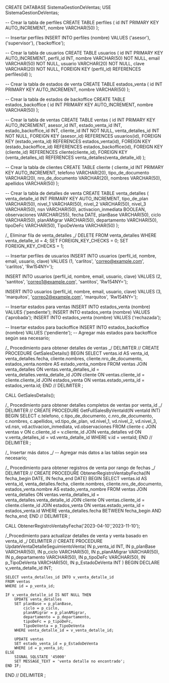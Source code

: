 CREATE DATABASE SistemaGestionDeVentas;
USE SistemaGestionDeVentas;

-- Crear la tabla de perfiles
CREATE TABLE perfiles (
id INT PRIMARY KEY AUTO_INCREMENT,
nombre VARCHAR(50)
);

-- Insertar perfiles
INSERT INTO perfiles (nombre) VALUES
('asesor'),
('supervisor'),
('backoffice');

-- Crear la tabla de usuarios
CREATE TABLE usuarios (
id INT PRIMARY KEY AUTO_INCREMENT,
perfil_id INT,
nombre VARCHAR(50) NOT NULL,
email VARCHAR(50) NOT NULL,
usuario VARCHAR(20) NOT NULL,
clave VARCHAR(20) NOT NULL,
FOREIGN KEY (perfil_id) REFERENCES perfiles(id)
);

-- Crear la tabla de estados de venta
CREATE TABLE estados_venta (
id INT PRIMARY KEY AUTO_INCREMENT,
nombre VARCHAR(50)
);

-- Crear la tabla de estados de backoffice
CREATE TABLE estados_backoffice (
id INT PRIMARY KEY AUTO_INCREMENT,
nombre VARCHAR(50)
);

-- Crear la tabla de ventas
CREATE TABLE ventas (
id INT PRIMARY KEY AUTO_INCREMENT,
asesor_id INT,
estado_venta_id INT,
estado_backoffice_id INT,
cliente_id INT NOT NULL,
venta_detalles_id INT NOT NULL,
FOREIGN KEY (asesor_id) REFERENCES usuarios(id),
FOREIGN KEY (estado_venta_id) REFERENCES estados_venta(id),
FOREIGN KEY (estado_backoffice_id) REFERENCES estados_backoffice(id),
FOREIGN KEY (cliente_id) REFERENCES cliente(cliente_id),
FOREIGN KEY (venta_detalles_id) REFERENCES venta_detalles(venta_detalle_id)
);

-- Crear la tabla de clientes
CREATE TABLE cliente (
cliente_id INT PRIMARY KEY AUTO_INCREMENT,
telefono VARCHAR(20),
tipo_de_documento VARCHAR(20),
nro_de_documento VARCHAR(20),
nombres VARCHAR(50),
apellidos VARCHAR(50)
);

-- Crear la tabla de detalles de venta
CREATE TABLE venta_detalles (
venta_detalle_id INT PRIMARY KEY AUTO_INCREMENT,
tipo_de_plan VARCHAR(50),
nivel_1 VARCHAR(50),
nivel_2 VARCHAR(50),
nivel_3 VARCHAR(50),
nsn VARCHAR(50),
activacion_inmediata BOOLEAN,
observaciones VARCHAR(255),
fecha DATE,
planBase VARCHAR(50),
ciclo VARCHAR(50),
planAMigrar VARCHAR(50),
departamento VARCHAR(50),
tipoDeFc VARCHAR(50),
TipoDeVenta VARCHAR(50)
);

/_ Eliminar fila de venta_detalles _/
DELETE FROM venta_detalles WHERE venta_detalle_id = 4;
SET FOREIGN_KEY_CHECKS = 0;
SET FOREIGN_KEY_CHECKS = 1;

-- Insertar perfiles de usuarios
INSERT INTO usuarios (perfil_id, nombre, email, usuario, clave)
VALUES (1, 'carlitos', 'correo@example.com', 'carlitos', 'Rw154NY=');

INSERT INTO usuarios (perfil_id, nombre, email, usuario, clave)
VALUES (2, 'santitos', 'correo1@example.com', 'santitos', 'Rw154NY=');

INSERT INTO usuarios (perfil_id, nombre, email, usuario, clave)
VALUES (3, 'marquitos', 'correo2@example.com', 'marquitos', 'Rw154NY=');

-- Insertar estados para ventas
INSERT INTO estados_venta (nombre) VALUES ('pendiente');
INSERT INTO estados_venta (nombre) VALUES ('aprobada');
INSERT INTO estados_venta (nombre) VALUES ('rechazada');

-- Insertar estados para backoffice
INSERT INTO estados_backoffice (nombre) VALUES ('pendiente');
-- Agregar más estados para backoffice según sea necesario;

/_ Procedimiento para obtener detalles de ventas _/
DELIMITER //
CREATE PROCEDURE GetSalesDetails()
BEGIN
SELECT
ventas.id AS venta_id,
venta_detalles.fecha,
cliente.nombres,
cliente.nro_de_documento,
estados_venta.nombre AS estado_venta_nombre
FROM
ventas
JOIN venta_detalles ON ventas.venta_detalles_id = venta_detalles.venta_detalle_id
JOIN cliente ON ventas.cliente_id = cliente.cliente_id
JOIN estados_venta ON ventas.estado_venta_id = estados_venta.id;
END //
DELIMITER ;

CALL GetSalesDetails();

/_ Procedimiento para obtener detalles completos de ventas por venta_id _/
DELIMITER //
CREATE PROCEDURE GetFullSalesByVentaId(IN ventaId INT)
BEGIN
SELECT
c.telefono,
c.tipo_de_documento,
c.nro_de_documento,
c.nombres,
c.apellidos,
vd.tipo_de_plan,
vd.nivel_1,
vd.nivel_2,
vd.nivel_3,
vd.nsn,
vd.activacion_inmediata,
vd.observaciones
FROM
cliente c
JOIN ventas v ON c.cliente_id = v.cliente_id
JOIN venta_detalles vd ON v.venta_detalles_id = vd.venta_detalle_id
WHERE
v.id = ventaId;
END //
DELIMITER ;

/_ Insertar más datos _/
-- Agregar más datos a las tablas según sea necesario;

/_ Procedimiento para obtener registros de venta por rango de fechas _/
DELIMITER //
CREATE PROCEDURE ObtenerRegistroVentabyFecha(IN fecha_begin DATE, IN fecha_end DATE)
BEGIN
SELECT
ventas.id AS venta_id,
venta_detalles.fecha,
cliente.nombres,
cliente.nro_de_documento,
estados_venta.nombre AS estado_venta_nombre
FROM
ventas
JOIN venta_detalles ON ventas.venta_detalles_id = venta_detalles.venta_detalle_id
JOIN cliente ON ventas.cliente_id = cliente.cliente_id
JOIN estados_venta ON ventas.estado_venta_id = estados_venta.id
WHERE
venta_detalles.fecha BETWEEN fecha_begin AND fecha_end;
END //
DELIMITER ;

CALL ObtenerRegistroVentabyFecha('2023-04-10','2023-11-10');

/_Procedimiento para actualizar detalles de venta y venta basado en venta_id _/
DELIMITER //
CREATE PROCEDURE UpdateVentaDetalleSeguimientoVenta(
IN p_venta_id INT,
IN p_planBase VARCHAR(50),
IN p_ciclo VARCHAR(50),
IN p_planAMigrar VARCHAR(50),
IN p_departamento VARCHAR(50),
IN p_tipoDeFc VARCHAR(50),
IN p_TipoDeVenta VARCHAR(50),
IN p_EstadoDeVenta INT
)
BEGIN
DECLARE v_venta_detalle_id INT;

    SELECT venta_detalles_id INTO v_venta_detalle_id
    FROM ventas
    WHERE id = p_venta_id;

    IF v_venta_detalle_id IS NOT NULL THEN
        UPDATE venta_detalles
        SET planBase = p_planBase,
            ciclo = p_ciclo,
            planAMigrar = p_planAMigrar,
            departamento = p_departamento,
            tipoDeFc = p_tipoDeFc,
            TipoDeVenta = p_TipoDeVenta
        WHERE venta_detalle_id = v_venta_detalle_id;

        UPDATE ventas
        SET estado_venta_id = p_EstadoDeVenta
        WHERE id = p_venta_id;
    ELSE
        SIGNAL SQLSTATE '45000'
        SET MESSAGE_TEXT = 'venta detalle no encontrado';
    END IF;

END //
DELIMITER ;
